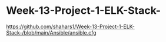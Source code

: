 # Week-13-Project-1-ELK-Stack-
https://github.com/shahars1/Week-13-Project-1-ELK-Stack-/blob/main/Ansible/ansible.cfg

